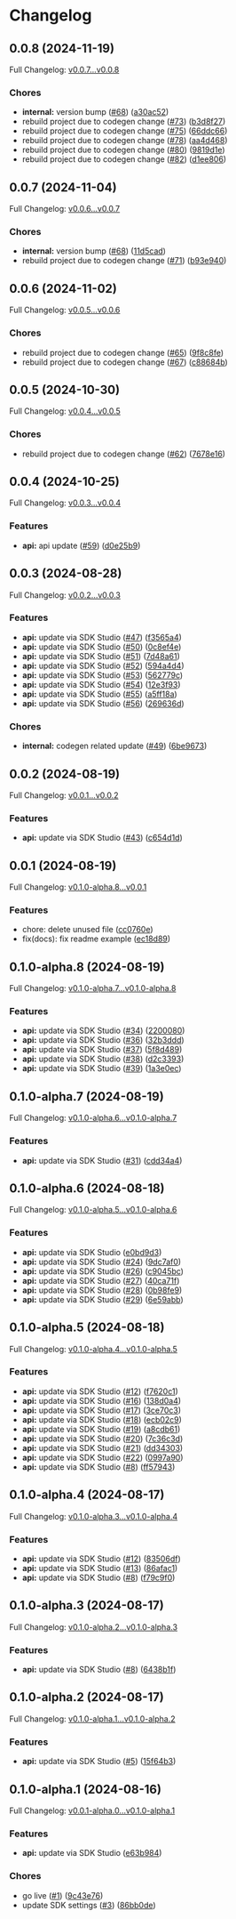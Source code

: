 # Changelog

## 0.0.8 (2024-11-19)

Full Changelog: [v0.0.7...v0.0.8](https://github.com/jplumail/bdnb-client/compare/v0.0.7...v0.0.8)

### Chores

* **internal:** version bump ([#68](https://github.com/jplumail/bdnb-client/issues/68)) ([a30ac52](https://github.com/jplumail/bdnb-client/commit/a30ac520f5e86307e65f17d6529b09b1179e656f))
* rebuild project due to codegen change ([#73](https://github.com/jplumail/bdnb-client/issues/73)) ([b3d8f27](https://github.com/jplumail/bdnb-client/commit/b3d8f27c7f789da71aad00767ee8374025193f8e))
* rebuild project due to codegen change ([#75](https://github.com/jplumail/bdnb-client/issues/75)) ([66ddc66](https://github.com/jplumail/bdnb-client/commit/66ddc661f75454add6d0381a58c54102293146e0))
* rebuild project due to codegen change ([#78](https://github.com/jplumail/bdnb-client/issues/78)) ([aa4d468](https://github.com/jplumail/bdnb-client/commit/aa4d4682037e4b2c1e67d878c5cafc43b75bc431))
* rebuild project due to codegen change ([#80](https://github.com/jplumail/bdnb-client/issues/80)) ([9819d1e](https://github.com/jplumail/bdnb-client/commit/9819d1e6969dd087216f8be88b9933fb598821c8))
* rebuild project due to codegen change ([#82](https://github.com/jplumail/bdnb-client/issues/82)) ([d1ee806](https://github.com/jplumail/bdnb-client/commit/d1ee80615a4cf0a88086feec337f424fe5f4944c))

## 0.0.7 (2024-11-04)

Full Changelog: [v0.0.6...v0.0.7](https://github.com/jplumail/bdnb-client/compare/v0.0.6...v0.0.7)

### Chores

* **internal:** version bump ([#68](https://github.com/jplumail/bdnb-client/issues/68)) ([11d5cad](https://github.com/jplumail/bdnb-client/commit/11d5cad32521b7122ed30ff37f243abf300574c3))
* rebuild project due to codegen change ([#71](https://github.com/jplumail/bdnb-client/issues/71)) ([b93e940](https://github.com/jplumail/bdnb-client/commit/b93e9401eb1aa8a58dee96cb366d77dad2ba7b42))

## 0.0.6 (2024-11-02)

Full Changelog: [v0.0.5...v0.0.6](https://github.com/jplumail/bdnb-client/compare/v0.0.5...v0.0.6)

### Chores

* rebuild project due to codegen change ([#65](https://github.com/jplumail/bdnb-client/issues/65)) ([9f8c8fe](https://github.com/jplumail/bdnb-client/commit/9f8c8feba0776c9a69dd1d0c82f196f48e9c0555))
* rebuild project due to codegen change ([#67](https://github.com/jplumail/bdnb-client/issues/67)) ([c88684b](https://github.com/jplumail/bdnb-client/commit/c88684b09dd4e7bf162deb9d4d0ee16d510cfda5))

## 0.0.5 (2024-10-30)

Full Changelog: [v0.0.4...v0.0.5](https://github.com/jplumail/bdnb-client/compare/v0.0.4...v0.0.5)

### Chores

* rebuild project due to codegen change ([#62](https://github.com/jplumail/bdnb-client/issues/62)) ([7678e16](https://github.com/jplumail/bdnb-client/commit/7678e16882b51eb320df0242ba3b5a6a277a53e2))

## 0.0.4 (2024-10-25)

Full Changelog: [v0.0.3...v0.0.4](https://github.com/jplumail/bdnb-client/compare/v0.0.3...v0.0.4)

### Features

* **api:** api update ([#59](https://github.com/jplumail/bdnb-client/issues/59)) ([d0e25b9](https://github.com/jplumail/bdnb-client/commit/d0e25b9021a9bda00d6516b970fb70ce8ba1a412))

## 0.0.3 (2024-08-28)

Full Changelog: [v0.0.2...v0.0.3](https://github.com/jplumail/bdnb-client/compare/v0.0.2...v0.0.3)

### Features

* **api:** update via SDK Studio ([#47](https://github.com/jplumail/bdnb-client/issues/47)) ([f3565a4](https://github.com/jplumail/bdnb-client/commit/f3565a44b5dd24971e70b872c5954d3847fcfed0))
* **api:** update via SDK Studio ([#50](https://github.com/jplumail/bdnb-client/issues/50)) ([0c8ef4e](https://github.com/jplumail/bdnb-client/commit/0c8ef4ee08efa74ad3cecf6236a5321ff8ba9035))
* **api:** update via SDK Studio ([#51](https://github.com/jplumail/bdnb-client/issues/51)) ([7d48a61](https://github.com/jplumail/bdnb-client/commit/7d48a61468047ec790e7f7641874821d6fa276b7))
* **api:** update via SDK Studio ([#52](https://github.com/jplumail/bdnb-client/issues/52)) ([594a4d4](https://github.com/jplumail/bdnb-client/commit/594a4d48e284d9d000294b41d34a055b452bee47))
* **api:** update via SDK Studio ([#53](https://github.com/jplumail/bdnb-client/issues/53)) ([562779c](https://github.com/jplumail/bdnb-client/commit/562779cfdc059990622466dab544d57cd6c1d2e0))
* **api:** update via SDK Studio ([#54](https://github.com/jplumail/bdnb-client/issues/54)) ([12e3f93](https://github.com/jplumail/bdnb-client/commit/12e3f93a10e0e53ed4b83b1e0104d91a7f6f50ae))
* **api:** update via SDK Studio ([#55](https://github.com/jplumail/bdnb-client/issues/55)) ([a5ff18a](https://github.com/jplumail/bdnb-client/commit/a5ff18a67c2db648058081c553025ef5c4781c2f))
* **api:** update via SDK Studio ([#56](https://github.com/jplumail/bdnb-client/issues/56)) ([269636d](https://github.com/jplumail/bdnb-client/commit/269636dfaffdbf52e3587103c8ea6667046982dc))


### Chores

* **internal:** codegen related update ([#49](https://github.com/jplumail/bdnb-client/issues/49)) ([6be9673](https://github.com/jplumail/bdnb-client/commit/6be967356cdd287957f77ea4605d79e6e24ef3c8))

## 0.0.2 (2024-08-19)

Full Changelog: [v0.0.1...v0.0.2](https://github.com/jplumail/bdnb-client/compare/v0.0.1...v0.0.2)

### Features

* **api:** update via SDK Studio ([#43](https://github.com/jplumail/bdnb-client/issues/43)) ([c654d1d](https://github.com/jplumail/bdnb-client/commit/c654d1d170f08eb7b36849854b376dfe2d5d39ef))

## 0.0.1 (2024-08-19)

Full Changelog: [v0.1.0-alpha.8...v0.0.1](https://github.com/jplumail/bdnb-client/compare/v0.1.0-alpha.8...v0.0.1)

### Features

* chore: delete unused file ([cc0760e](https://github.com/jplumail/bdnb-client/commit/cc0760e3507d63c735e555c05f725de02b1e7bc9))
* fix(docs): fix readme example ([ec18d89](https://github.com/jplumail/bdnb-client/commit/ec18d8902cb9dc93fa3f89c46cf9f2775fd972e7))

## 0.1.0-alpha.8 (2024-08-19)

Full Changelog: [v0.1.0-alpha.7...v0.1.0-alpha.8](https://github.com/jplumail/bdnb-client/compare/v0.1.0-alpha.7...v0.1.0-alpha.8)

### Features

* **api:** update via SDK Studio ([#34](https://github.com/jplumail/bdnb-client/issues/34)) ([2200080](https://github.com/jplumail/bdnb-client/commit/220008087f3afcaf20e7dd0eab08fb7f479b243a))
* **api:** update via SDK Studio ([#36](https://github.com/jplumail/bdnb-client/issues/36)) ([32b3ddd](https://github.com/jplumail/bdnb-client/commit/32b3ddd9665d67fee8dfa3d11606bb89781ab595))
* **api:** update via SDK Studio ([#37](https://github.com/jplumail/bdnb-client/issues/37)) ([5f8d489](https://github.com/jplumail/bdnb-client/commit/5f8d489a0cee7da2b3fbecd6cbbcc028a058d6b5))
* **api:** update via SDK Studio ([#38](https://github.com/jplumail/bdnb-client/issues/38)) ([d2c3393](https://github.com/jplumail/bdnb-client/commit/d2c3393ffaa749aa2c232909d2f55b8113badee9))
* **api:** update via SDK Studio ([#39](https://github.com/jplumail/bdnb-client/issues/39)) ([1a3e0ec](https://github.com/jplumail/bdnb-client/commit/1a3e0ec6acd6af3a56bb6af440de70afa5261d41))

## 0.1.0-alpha.7 (2024-08-19)

Full Changelog: [v0.1.0-alpha.6...v0.1.0-alpha.7](https://github.com/jplumail/bdnb-client/compare/v0.1.0-alpha.6...v0.1.0-alpha.7)

### Features

* **api:** update via SDK Studio ([#31](https://github.com/jplumail/bdnb-client/issues/31)) ([cdd34a4](https://github.com/jplumail/bdnb-client/commit/cdd34a4ddefa261a0ab66d2320e036498cc75e2c))

## 0.1.0-alpha.6 (2024-08-18)

Full Changelog: [v0.1.0-alpha.5...v0.1.0-alpha.6](https://github.com/jplumail/bdnb-client/compare/v0.1.0-alpha.5...v0.1.0-alpha.6)

### Features

* **api:** update via SDK Studio ([e0bd9d3](https://github.com/jplumail/bdnb-client/commit/e0bd9d36c020fc5a13d41dd5a3a2095388f697cf))
* **api:** update via SDK Studio ([#24](https://github.com/jplumail/bdnb-client/issues/24)) ([9dc7af0](https://github.com/jplumail/bdnb-client/commit/9dc7af082ec3226b675a1d22e678a1be14057dd0))
* **api:** update via SDK Studio ([#26](https://github.com/jplumail/bdnb-client/issues/26)) ([c9045bc](https://github.com/jplumail/bdnb-client/commit/c9045bc7f0404ca7c87d19fc858d1fc154eb844e))
* **api:** update via SDK Studio ([#27](https://github.com/jplumail/bdnb-client/issues/27)) ([40ca71f](https://github.com/jplumail/bdnb-client/commit/40ca71fc544d6b3193fb71ba20b979bdcbc8a615))
* **api:** update via SDK Studio ([#28](https://github.com/jplumail/bdnb-client/issues/28)) ([0b98fe9](https://github.com/jplumail/bdnb-client/commit/0b98fe9577e985009f3a4206c88e4ba5dc250dc0))
* **api:** update via SDK Studio ([#29](https://github.com/jplumail/bdnb-client/issues/29)) ([6e59abb](https://github.com/jplumail/bdnb-client/commit/6e59abb569546bb88f3a4c9131898c3f2675cd0b))

## 0.1.0-alpha.5 (2024-08-18)

Full Changelog: [v0.1.0-alpha.4...v0.1.0-alpha.5](https://github.com/jplumail/bdnb-api/compare/v0.1.0-alpha.4...v0.1.0-alpha.5)

### Features

* **api:** update via SDK Studio ([#12](https://github.com/jplumail/bdnb-api/issues/12)) ([f7620c1](https://github.com/jplumail/bdnb-api/commit/f7620c179a0f92196104590ce39474aab0fde3d0))
* **api:** update via SDK Studio ([#16](https://github.com/jplumail/bdnb-api/issues/16)) ([138d0a4](https://github.com/jplumail/bdnb-api/commit/138d0a4cbbf4f3948eb91046a1b8afb2b676b998))
* **api:** update via SDK Studio ([#17](https://github.com/jplumail/bdnb-api/issues/17)) ([3ce70c3](https://github.com/jplumail/bdnb-api/commit/3ce70c33c23969c09637caa13a7e6e0ad613a4a5))
* **api:** update via SDK Studio ([#18](https://github.com/jplumail/bdnb-api/issues/18)) ([ecb02c9](https://github.com/jplumail/bdnb-api/commit/ecb02c91a973ccdafcb71933d7f2ccf9a2c18671))
* **api:** update via SDK Studio ([#19](https://github.com/jplumail/bdnb-api/issues/19)) ([a8cdb61](https://github.com/jplumail/bdnb-api/commit/a8cdb61ab72d952a85d76100cc4aa4b6bb1a49b4))
* **api:** update via SDK Studio ([#20](https://github.com/jplumail/bdnb-api/issues/20)) ([7c36c3d](https://github.com/jplumail/bdnb-api/commit/7c36c3de0b3e38261e6ee294cd91f8e374af53d7))
* **api:** update via SDK Studio ([#21](https://github.com/jplumail/bdnb-api/issues/21)) ([dd34303](https://github.com/jplumail/bdnb-api/commit/dd343039b0582fe755e83e2c5e0de7ea1fe3fe04))
* **api:** update via SDK Studio ([#22](https://github.com/jplumail/bdnb-api/issues/22)) ([0997a90](https://github.com/jplumail/bdnb-api/commit/0997a90df45aa45fe370900722fc3280f9ff9a2a))
* **api:** update via SDK Studio ([#8](https://github.com/jplumail/bdnb-api/issues/8)) ([ff57943](https://github.com/jplumail/bdnb-api/commit/ff579431a120d8999fc7be4608920281bc25ab85))

## 0.1.0-alpha.4 (2024-08-17)

Full Changelog: [v0.1.0-alpha.3...v0.1.0-alpha.4](https://github.com/jplumail/bdnb-api/compare/v0.1.0-alpha.3...v0.1.0-alpha.4)

### Features

* **api:** update via SDK Studio ([#12](https://github.com/jplumail/bdnb-api/issues/12)) ([83506df](https://github.com/jplumail/bdnb-api/commit/83506df6aa54a4c4b2f9b13459e9d74ce841bddc))
* **api:** update via SDK Studio ([#13](https://github.com/jplumail/bdnb-api/issues/13)) ([86afac1](https://github.com/jplumail/bdnb-api/commit/86afac12b10259983addc1b5eda58e5b71a101b7))
* **api:** update via SDK Studio ([#8](https://github.com/jplumail/bdnb-api/issues/8)) ([f79c9f0](https://github.com/jplumail/bdnb-api/commit/f79c9f090dd95e25165b908c8bf605a4104e4129))

## 0.1.0-alpha.3 (2024-08-17)

Full Changelog: [v0.1.0-alpha.2...v0.1.0-alpha.3](https://github.com/jplumail/bdnb-api/compare/v0.1.0-alpha.2...v0.1.0-alpha.3)

### Features

* **api:** update via SDK Studio ([#8](https://github.com/jplumail/bdnb-api/issues/8)) ([6438b1f](https://github.com/jplumail/bdnb-api/commit/6438b1f440473909b34e174c45061b593e22c8e9))

## 0.1.0-alpha.2 (2024-08-17)

Full Changelog: [v0.1.0-alpha.1...v0.1.0-alpha.2](https://github.com/jplumail/bdnb-api/compare/v0.1.0-alpha.1...v0.1.0-alpha.2)

### Features

* **api:** update via SDK Studio ([#5](https://github.com/jplumail/bdnb-api/issues/5)) ([15f64b3](https://github.com/jplumail/bdnb-api/commit/15f64b35bbdc131c668cb76512616278bf6c7a60))

## 0.1.0-alpha.1 (2024-08-16)

Full Changelog: [v0.0.1-alpha.0...v0.1.0-alpha.1](https://github.com/jplumail/bdnb-api/compare/v0.0.1-alpha.0...v0.1.0-alpha.1)

### Features

* **api:** update via SDK Studio ([e63b984](https://github.com/jplumail/bdnb-api/commit/e63b9844b61a531fbe6cbed8f5b368e5baf299a4))


### Chores

* go live ([#1](https://github.com/jplumail/bdnb-api/issues/1)) ([9c43e76](https://github.com/jplumail/bdnb-api/commit/9c43e76b329951ae151c3ef3ff89fac6a8ccc04c))
* update SDK settings ([#3](https://github.com/jplumail/bdnb-api/issues/3)) ([86bb0de](https://github.com/jplumail/bdnb-api/commit/86bb0de14a7bda8a5b58c75a1b015b5072313318))
